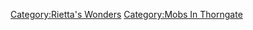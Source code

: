 [Category:Rietta's Wonders](Category:Rietta's_Wonders "wikilink")
[Category:Mobs In Thorngate](Category:Mobs_In_Thorngate "wikilink")

